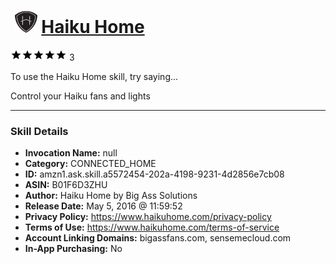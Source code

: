 # &nbsp;<img src="skill_icon" alt="Haiku Home icon" width="36"> [Haiku Home](http://alexa.amazon.com/#skills/amzn1.ask.skill.a5572454-202a-4198-9231-4d2856e7cb08)
![5 stars](../../images/ic_star_black_18dp_1x.png)![5 stars](../../images/ic_star_black_18dp_1x.png)![5 stars](../../images/ic_star_black_18dp_1x.png)![5 stars](../../images/ic_star_black_18dp_1x.png)![5 stars](../../images/ic_star_black_18dp_1x.png) 3

To use the Haiku Home skill, try saying...

Control your Haiku fans and lights

***

### Skill Details

* **Invocation Name:** null
* **Category:** CONNECTED_HOME
* **ID:** amzn1.ask.skill.a5572454-202a-4198-9231-4d2856e7cb08
* **ASIN:** B01F6D3ZHU
* **Author:** Haiku Home by Big Ass Solutions
* **Release Date:** May 5, 2016 @ 11:59:52
* **Privacy Policy:** https://www.haikuhome.com/privacy-policy
* **Terms of Use:** https://www.haikuhome.com/terms-of-service
* **Account Linking Domains:** bigassfans.com, sensemecloud.com
* **In-App Purchasing:** No
